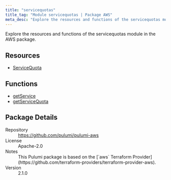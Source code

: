 ```yaml
---
title: "servicequotas"
title_tag: "Module servicequotas | Package AWS"
meta_desc: "Explore the resources and functions of the servicequotas module in the AWS package."
---
```


<!-- WARNING: this file was generated by Pulumi Docs Generator. -->
<!-- Do not edit by hand unless you're certain you know what you are doing! -->

Explore the resources and functions of the servicequotas module in the AWS package.

<h2 id="resources">Resources</h2>
<ul class="api">
    <li><a href="servicequota" title="ServiceQuota"><span class="symbol resource"></span>ServiceQuota</a></li>
</ul>

<h2 id="functions">Functions</h2>
<ul class="api">
    <li><a href="getservice" title="getService"><span class="symbol function"></span>getService</a></li>
    <li><a href="getservicequota" title="getServiceQuota"><span class="symbol function"></span>getServiceQuota</a></li>
</ul>

<h2 id="package-details">Package Details</h2>
<dl class="package-details">
	<dt>Repository</dt>
	<dd><a href="https://github.com/pulumi/pulumi-aws">https://github.com/pulumi/pulumi-aws</a></dd>
	<dt>License</dt>
	<dd>Apache-2.0</dd>
	<dt>Notes</dt>
	<dd>This Pulumi package is based on the [`aws` Terraform Provider](https://github.com/terraform-providers/terraform-provider-aws).</dd>
	<dt>Version</dt>
	<dd>2.1.0</dd>
</dl>

